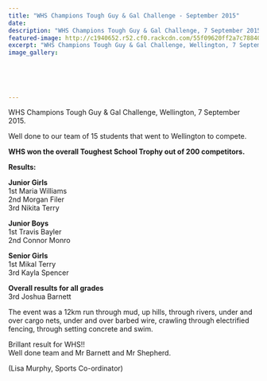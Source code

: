```yaml
---
title: "WHS Champions Tough Guy & Gal Challenge - September 2015"
date: 
description: "WHS Champions Tough Guy & Gal Challenge, 7 September 2015 in Wellington"
featured-image: http://c1940652.r52.cf0.rackcdn.com/55f09620ff2a7c78840000c6/Tough-girl-guy-challenge-2015.jpg
excerpt: "WHS Champions Tough Guy & Gal Challenge, Wellington, 7 September 2015."
image_gallery:
    
    
    
    
    
---
```


<p><span>WHS Champions Tough Guy &amp; Gal Challenge, Wellington, 7 September 2015.</span></p>
<p><span>Well done to our team of 15 students that went to Wellington to compete. </span></p>
<p><strong>WHS won the overall Toughest School Trophy out of 200 competitors.</strong></p>
<p><strong>Results:</strong></p>
<p><span><strong>Junior Girls</strong><br /> 1st Maria Williams<br /> <span class="textexposedshow">2nd Morgan Filer</span><br /> <span class="textexposedshow">3rd Nikita Terry</span></span></p>
<p><span> <strong><span class="textexposedshow">Junior Boys</span></strong><br /> <span class="textexposedshow">1st Travis Bayler</span><br /> <span class="textexposedshow">2nd Connor Monro</span></span></p>
<p><span><strong><span class="textexposedshow">Senior Girls</span></strong><br /> <span class="textexposedshow">1st Mikal Terry</span><br /> <span class="textexposedshow">3rd Kayla Spencer</span></span></p>
<p><span><strong><span class="textexposedshow">Overall results for all grades</span></strong><br /> <span class="textexposedshow">3rd Joshua Barnett</span></span></p>
<p><span><span class="textexposedshow">The event was a 12km run through mud, up hills, through rivers, under and over cargo nets, under and over barbed wire, crawling through electrified fencing, through setting concrete and swim.</span></span></p>
<p><span><span class="textexposedshow">Brillant result for WHS!! <br />Well done team and Mr Barnett and Mr Shepherd.</span></span></p>
<p><span><span class="textexposedshow">(Lisa Murphy, Sports Co-ordinator)</span></span></p>

